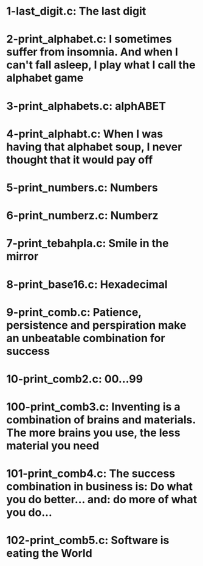 # 1-last_digit.c: The last digit
# 2-print_alphabet.c: I sometimes suffer from insomnia. And when I can't fall asleep, I play what I call the alphabet game

# 3-print_alphabets.c: alphABET
# 4-print_alphabt.c: When I was having that alphabet soup, I never thought that it would pay off
# 5-print_numbers.c: Numbers
# 6-print_numberz.c: Numberz
# 7-print_tebahpla.c: Smile in the mirror
# 8-print_base16.c: Hexadecimal
# 9-print_comb.c: Patience, persistence and perspiration make an unbeatable combination for success
# 10-print_comb2.c: 00...99
# 100-print_comb3.c: Inventing is a combination of brains and materials. The more brains you use, the less material you need

# 101-print_comb4.c: The success combination in business is: Do what you do better... and: do more of what you do...

# 102-print_comb5.c: Software is eating the World
